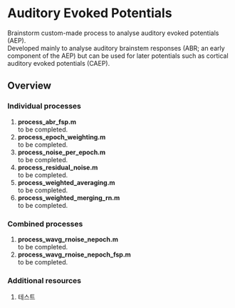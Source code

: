 # Auditory Evoked Potentials
Brainstorm custom-made process to analyse auditory evoked potentials (AEP).
<BR>Developed mainly to analyse auditory brainstem responses (ABR; an early component of the AEP) but can be used for later potentials such as cortical auditory evoked potentials (CAEP).

## Overview

### Individual processes
1. **process_abr_fsp.m**
<BR>to be completed.
2. **process_epoch_weighting.m**
<BR>to be completed.
3. **process_noise_per_epoch.m**
<BR>to be completed.
4. **process_residual_noise.m**
<BR>to be completed.
5. **process_weighted_averaging.m**
<BR>to be completed.
6. **process_weighted_merging_rn.m**
<BR>to be completed.

### Combined processes
1. **process_wavg_rnoise_nepoch.m**
<BR>to be completed.
2. **process_wavg_rnoise_nepoch_fsp.m**
<BR>to be completed.

### Additional resources
1. 테스트
